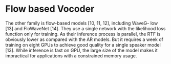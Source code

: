 # Flow based Vocoder

The other family is flow-based models [10, 11, 12], including WaveG- low [13] and FloWaveNet [14]. They use a single network with the likelihood loss function only for training. As their inference process is parallel, the RTF is obviously lower as compared with the AR models. But it requires a week of training on eight GPUs to achieve good quality for a single speaker model [13]. While inference is fast on GPU, the large size of the model makes it impractical for applications with a constrained memory usage.
